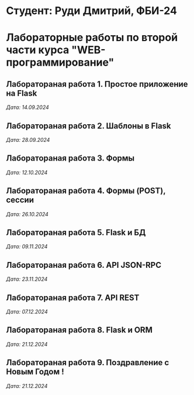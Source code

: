 # Студент: Руди Дмитрий, ФБИ-24 

# Лабораторные работы по второй части курса "WEB-программирование"

## Лаборатораная работа 1. Простое приложение на Flask

*Дата: 14.09.2024*

## Лаборатораная работа 2. Шаблоны в Flask

*Дата: 28.09.2024*

## Лаборатораная работа 3. Формы

*Дата: 12.10.2024*

## Лаборатораная работа 4. Формы (POST), сессии

*Дата: 26.10.2024*

## Лаборатораная работа 5. Flask и БД

*Дата: 09.11.2024*

## Лаборатораная работа 6. API JSON-RPC

*Дата: 23.11.2024*

## Лаборатораная работа 7. API REST

*Дата: 07.12.2024*

## Лаборатораная работа 8. Flask и ORM

*Дата: 21.12.2024*

## Лаборатораная работа 9. Поздравление с Новым Годом !

*Дата: 21.12.2024*